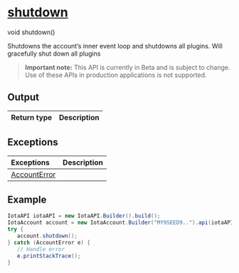 
# [shutdown](https://github.com/iotaledger/iota-java/blob/master/jota/src/main/java/org/iota/jota/account/Account.java#L48)
 void shutdown()

Shutdowns the account’s inner event loop and shutdowns all plugins.  Will gracefully shut down all plugins
> **Important note:** This API is currently in Beta and is subject to change. Use of these APIs in production applications is not supported.

    
## Output
| Return type | Description |
|--|--|

## Exceptions
| Exceptions     | Description |
|:---------------|:--------|
| [AccountError](https://github.com/iotaledger/iota-java/blob/master/jota/src/main/java/org/iota/jota/account/errors/AccountError.java) |  |


 ## Example
 
 ```Java
 IotaAPI iotaAPI = new IotaAPI.Builder().build();
IotaAccount account = new IotaAccount.Builder("MY9SEED9..").api(iotaAPI).build()
try { 
    account.shutdown();
} catch (AccountError e) { 
    // Handle error
    e.printStackTrace(); 
}
 ```
